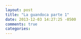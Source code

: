 ```yaml
---
layout: post
title: "La guandoca parte 1"
date: 2013-12-03 14:27:25 -0500
comments: true
categories: 
---
```

